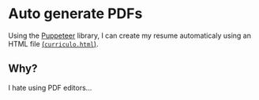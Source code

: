 # Auto generate PDFs

Using the [Puppeteer](https://pptr.dev/) library, I can create my resume automaticaly using an HTML file [(`curriculo.html`)](./src/curriculo.html).

## Why?

I hate using PDF editors...

